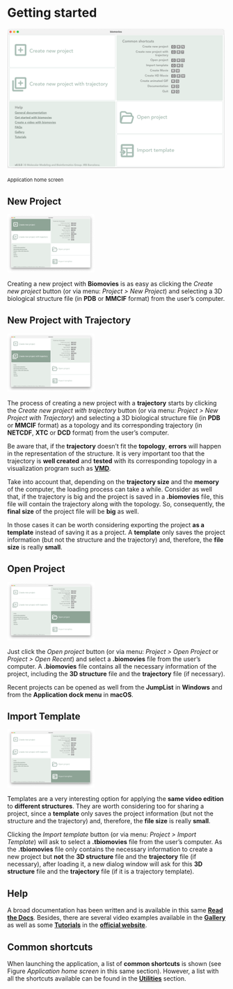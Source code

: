# Getting started

<img src="_static/get_started/home.png" style="max-width:500px;" />

<span style="font-size:11px">Application home screen</span>

## New Project 

<img src="_static/get_started/img01.png" style="max-width:200px;" />

Creating a new project with **Biomovies** is as easy as clicking the _Create new project_ button (or via menu: _Project > New Project_) and selecting a 3D biological structure file (in **PDB** or **MMCIF** format) from the user’s computer.

## New Project with Trajectory

<img src="_static/get_started/img02.png" style="max-width:200px;" />

The process of creating a new project with a **trajectory** starts by clicking the _Create new project with trajectory_ button (or via menu: _Project > New Project with Trajectory_) and selecting a 3D biological structure file (in **PDB** or **MMCIF** format) as a topology and its corresponding trajectory (in **NETCDF**, **XTC** or **DCD** format) from the user’s computer.

Be aware that, if the **trajectory** doesn’t fit the **topology**, **errors** will happen in the representation of the structure. It is very important too that the trajectory is **well created** and **tested** with its corresponding topology in a visualization program such as [**VMD**](https://www.ks.uiuc.edu/Research/vmd/).

Take into account that, depending on the **trajectory size** and the **memory** of the computer, the loading process can take a while. Consider as well that, if the trajectory is big and the project is saved in a **.biomovies** file, this file will contain the trajectory along with the topology. So, consequently, the **final size** of the project file will be **big** as well.

In those cases it can be worth considering exporting the project **as a template** instead of saving it as a project. A **template** only saves the project information (but not the structure and the trajectory) and, therefore, the **file size** is really **small**. 

## Open Project 

<img src="_static/get_started/img03.png" style="max-width:200px;" />

Just click the _Open project_ button (or via menu: _Project > Open Project_ or _Project > Open Recent_) and select a **.biomovies** file from the user’s computer. A **.biomovies** file contains all the necessary information of the project, including the **3D structure** file and the **trajectory** file (if necessary). 

Recent projects can be opened as well from the **JumpList** in **Windows** and from the **Application dock menu** in **macOS**.

## Import Template

<img src="_static/get_started/img04.png" style="max-width:200px;" />

Templates are a very interesting option for applying the **same video edition** to **different structures**. They are worth considering too for sharing a project, since a **template** only saves the project information (but not the structure and the trajectory) and, therefore, the **file size** is really **small**. 

Clicking the _Import template_ button (or via menu: _Project > Import Template_) will ask to select a **.tbiomovies** file from the user’s computer. As the **.tbiomovies** file only contains the necessary information to create a new project but **not** the **3D structure** file and the **trajectory** file (if necessary), after loading it, a new dialog window will ask for this **3D structure** file and the **trajectory** file (if it is a trajectory template).

## Help

A broad documentation has been written and is available in this same [**Read the Docs**](introduction.html). Besides, there are several video examples available in the [**Gallery**](https://gbayarri.github.io/biomovies/#gallery) as well as some [**Tutorials**](https://gbayarri.github.io/biomovies/#tutorials) in the [**official website**](https://gbayarri.github.io/biomovies).

## Common shortcuts

When launching the application, a list of **common shortcuts** is shown (see Figure _Application home screen_ in this same section). However, a list with all the shortcuts available can be found in the [**Utilities**](utilities.html#shortcuts) section.
